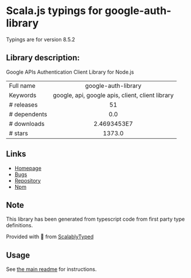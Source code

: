 
# Scala.js typings for google-auth-library

Typings are for version 8.5.2

## Library description:
Google APIs Authentication Client Library for Node.js

|                    |                 |
| ------------------ | :-------------: |
| Full name          | google-auth-library |
| Keywords           | google, api, google apis, client, client library |
| # releases         | 51 |
| # dependents       | 0.0 |
| # downloads        | 2.4693453E7 |
| # stars            | 1373.0 |

## Links
- [Homepage](https://github.com/googleapis/google-auth-library-nodejs#readme)
- [Bugs](https://github.com/googleapis/google-auth-library-nodejs/issues)
- [Repository](https://github.com/googleapis/google-auth-library-nodejs)
- [Npm](https://www.npmjs.com/package/google-auth-library)
    


## Note
This library has been generated from typescript code from first party type definitions.

Provided with :purple_heart: from [ScalablyTyped](https://github.com/oyvindberg/ScalablyTyped)

## Usage
See [the main readme](../../readme.md) for instructions.


